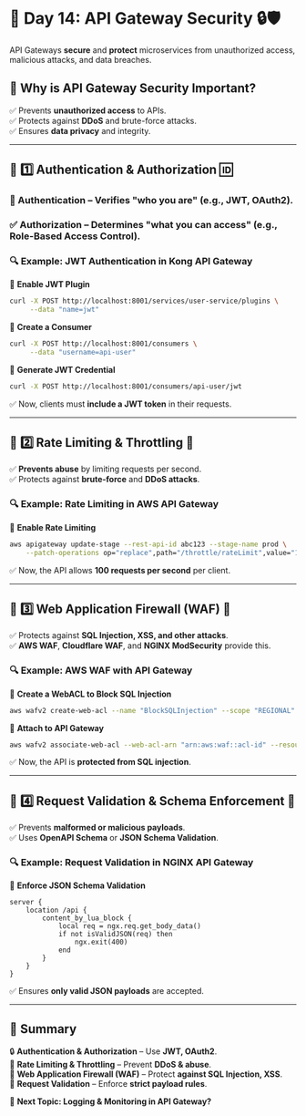 # **📅 Day 14: API Gateway Security** 🔒🛡️  

API Gateways **secure** and **protect** microservices from unauthorized access, malicious attacks, and data breaches.  

## **📌 Why is API Gateway Security Important?**  
✅ Prevents **unauthorized access** to APIs.  
✅ Protects against **DDoS** and brute-force attacks.  
✅ Ensures **data privacy** and integrity.  

---

## **🔹 1️⃣ Authentication & Authorization** 🆔  
### **🔐 Authentication** – Verifies "who you are" (e.g., JWT, OAuth2).  
### **✅ Authorization** – Determines "what you can access" (e.g., Role-Based Access Control).  

### **🔍 Example: JWT Authentication in Kong API Gateway**  
📍 **Enable JWT Plugin**  
```bash
curl -X POST http://localhost:8001/services/user-service/plugins \
     --data "name=jwt"
```
📍 **Create a Consumer**  
```bash
curl -X POST http://localhost:8001/consumers \
     --data "username=api-user"
```
📍 **Generate JWT Credential**  
```bash
curl -X POST http://localhost:8001/consumers/api-user/jwt
```
✅ Now, clients must **include a JWT token** in their requests.

---

## **🔹 2️⃣ Rate Limiting & Throttling** 🚦  
✅ **Prevents abuse** by limiting requests per second.  
✅ Protects against **brute-force** and **DDoS attacks**.  

### **🔍 Example: Rate Limiting in AWS API Gateway**  
📍 **Enable Rate Limiting**  
```bash
aws apigateway update-stage --rest-api-id abc123 --stage-name prod \
    --patch-operations op="replace",path="/throttle/rateLimit",value="100"
```
✅ Now, the API allows **100 requests per second** per client.

---

## **🔹 3️⃣ Web Application Firewall (WAF)** 🛑  
✅ Protects against **SQL Injection, XSS, and other attacks**.  
✅ **AWS WAF**, **Cloudflare WAF**, and **NGINX ModSecurity** provide this.  

### **🔍 Example: AWS WAF with API Gateway**  
📍 **Create a WebACL to Block SQL Injection**  
```bash
aws wafv2 create-web-acl --name "BlockSQLInjection" --scope "REGIONAL"
```
📍 **Attach to API Gateway**  
```bash
aws wafv2 associate-web-acl --web-acl-arn "arn:aws:waf::acl-id" --resource-arn "arn:aws:apigateway::/restapis/api-id/stages/prod"
```
✅ Now, the API is **protected from SQL injection**.

---

## **🔹 4️⃣ Request Validation & Schema Enforcement** 📏  
✅ Prevents **malformed or malicious payloads**.  
✅ Uses **OpenAPI Schema** or **JSON Schema Validation**.  

### **🔍 Example: Request Validation in NGINX API Gateway**  
📍 **Enforce JSON Schema Validation**  
```nginx
server {
    location /api {
        content_by_lua_block {
            local req = ngx.req.get_body_data()
            if not isValidJSON(req) then
                ngx.exit(400)
            end
        }
    }
}
```
✅ Ensures **only valid JSON payloads** are accepted.

---

## **📌 Summary**  
🔒 **Authentication & Authorization** – Use **JWT, OAuth2**.  
🚦 **Rate Limiting & Throttling** – Prevent **DDoS & abuse**.  
🛑 **Web Application Firewall (WAF)** – Protect **against SQL Injection, XSS**.  
📏 **Request Validation** – Enforce **strict payload rules**.  

🚀 **Next Topic: Logging & Monitoring in API Gateway?**